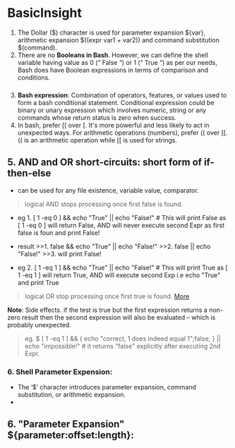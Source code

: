 # BasicInsight

1. The Dollar ($) character is used for parameter expansion ${var}, arithmetic expansion $((expr var1 + var2)) and command substitution $(command).
2. There are no **Booleans in Bash**. However, we can define the shell variable having value as 0 (“ False “) or 1 (“ True “) as per our needs, Bash does have Boolean expressions in terms of comparison and conditions.

###

3. **Bash expression**: Combination of operators, features, or values used to form a bash conditional statement. Conditional expression could be binary or unary expression which involves numeric, string or any commands whose return status is zero when success.
4. In bash, prefer [[ over [. It's more powerful and less likely to act in unexpected ways. For arithmetic operations (numbers), prefer (( over [[. (( is an arithmetic operation while [[ is used for strings.

###

## 5. AND and OR short-circuits: short form of if-then-else
- can be used for any file existence, variable value, comparator.
> logical AND stops processing once first false is found.
  - eg 1. [ 1 -eq 0 ] && echo "True" || echo "False!" # This will print False as [ 1 -eq 0 ] will return False, AND will never execute second Expr as first false is foun and print False!
  - result >>1. false && echo "True" || echo "False!" >>2. false || echo "False!" >>3. will print False!
  
  - eg 2. [ 1 -eq 1 ] && echo "True" || echo "False!" # This will print True as [ 1 -eq 1 ] will return True, AND will execute second Exp i.e echo "True" and print True
  
> logical OR stop processing once first true is found. [More](https://fabianlee.org/2020/10/14/bash-using-logic-expressions-as-a-shorthand-for-if-then-else-control/)
 
**Note**: Side effects. if the test is true but the first expression returns a non-zero result then the second expression will also be evaluated – which is probably unexpected.
> eg. $ [ 1 -eq 1 ] && { echo "correct, 1 does indeed equal 1";false; } || echo "impossible!" # it returns "false" explicitly after executing 2nd Expr.


### 6. Shell Parameter Expension:
- The ‘$’ character introduces parameter expansion, command substitution, or arithmetic expansion.
- 

## 6. "Parameter Expansion" ${parameter:offset:length}:

